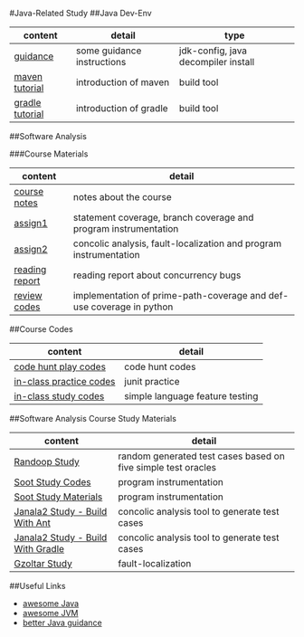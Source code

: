 #Java-Related Study
##Java Dev-Env

content | detail | type
--- | --- | ---
[guidance](guidance) | some guidance instructions | jdk-config, java decompiler install
[maven tutorial](helloworld-maven) | introduction of maven | build tool
[gradle tutorial](helloworld-gradle) | introduction of gradle | build tool

##Software Analysis 

###Course Materials

content | detail
--- | ---
[course notes](SoftwareAnalysis/Notes.md) | notes about the course
[assign1](SoftwareAnalysis/Assignments/Assign1) | statement coverage, branch coverage and program instrumentation
[assign2](SoftwareAnalysis/Assignments/Assign2) | concolic analysis, fault-localization and program instrumentation
[reading report](SoftwareAnalysis/ReadingReport) | reading report about concurrency bugs
[review codes](SoftwareAnalysis/ReviewCodes) | implementation of prime-path-coverage and def-use coverage in python

##Course Codes

content | detail
--- | ---
[code hunt play codes](SoftwareAnalysis/CodeHunt) | code hunt codes
[in-class practice codes](SoftwareAnalysis/in-class-projects) | junit practice
[in-class study codes](SoftwareAnalysis/on-course-testing) | simple language feature testing

##Software Analysis Course Study Materials

content | detail
--- | ---
[Randoop Study](SoftwareAnalysis/Assignments/RandoopStudy) | random generated test cases based on five simple test oracles
[Soot Study Codes](SoftwareAnalysis/Assignments/auto_rand_testing) | program instrumentation
[Soot Study Materials](SoftwareAnalysis/Assignments/SootStudy) | program instrumentation
[Janala2 Study - Build With Ant](SoftwareAnalysis/Assignments/janala) | concolic analysis tool to generate test cases
[Janala2 Study - Build With Gradle](SoftwareAnalysis/Assignments/janala2_tmp) | concolic analysis tool to generate test cases
[Gzoltar Study](SoftwareAnalysis/Assignments/GzoltarStudy) | fault-localization

##Useful Links
- [awesome Java](https://github.com/akullpp/awesome-java)
- [awesome JVM](https://github.com/deephacks/awesome-jvm)
- [better Java guidance](https://github.com/cxxr/better-java)